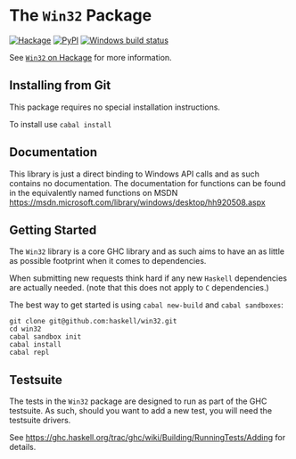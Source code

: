 The `Win32` Package
=====================

[![Hackage](https://img.shields.io/hackage/v/Win32.svg)](https://hackage.haskell.org/package/Win32) [![PyPI](https://img.shields.io/pypi/l/Django.svg)]() [![Windows build status](https://ci.appveyor.com/api/projects/status/github/haskell/win32?branch=master&svg=true)](https://ci.appveyor.com/project/hvr/win32)

See [`Win32` on Hackage](http://hackage.haskell.org/package/Win32) for
more information.

Installing from Git
-------------------

This package requires no special installation instructions.

To install use `cabal install`

Documentation
-------------------
This library is just a direct binding to Windows API calls and
as such contains no documentation. The documentation for functions
can be found in the equivalently named functions on MSDN 
https://msdn.microsoft.com/library/windows/desktop/hh920508.aspx

Getting Started
---------------
The `Win32` library is a core GHC library and as such aims to have an
as little as possible footprint when it comes to dependencies.

When submitting new requests think hard if any new `Haskell` dependencies are
actually needed. (note that this does not apply to `C` dependencies.)

The best way to get started is using `cabal new-build` and `cabal sandboxes`:

```
git clone git@github.com:haskell/win32.git
cd win32
cabal sandbox init
cabal install
cabal repl
```

Testsuite
---------
The tests in the `Win32` package are designed to run as part of the GHC testsuite.
As such, should you want to add a new test, you will need the testsuite drivers.

See https://ghc.haskell.org/trac/ghc/wiki/Building/RunningTests/Adding for details.
